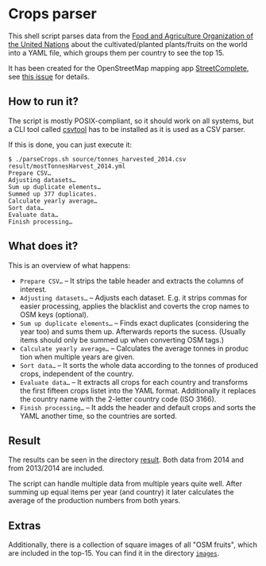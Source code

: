 # Crops parser

This shell script parses data from the [Food and Agriculture Organization of the United Nations](http://www.fao.org/faostat/en/#data/QC) about the cultivated/planted plants/fruits on the world into a YAML file, which groups them per country to see the top 15.

It has been created for the OpenStreetMap mapping app [StreetComplete](https://github.com/westnordost/StreetComplete), see [this issue](https://github.com/westnordost/StreetComplete/issues/368) for details.

## How to run it?

The script is mostly POSIX-compliant, so it should work on all systems, but a CLI tool called [csvtool](https://github.com/Chris00/ocaml-csv) has to be installed as it is used as a CSV parser.

If this is done, you can just execute it:
```shell
$ ./parseCrops.sh source/tonnes_harvested_2014.csv result/mostTonnesHarvest_2014.yml
Prepare CSV…
Adjusting datasets…
Sum up duplicate elements…
Summed up 377 duplicates.
Calculate yearly average…
Sort data…
Evaluate data…
Finish processing…
```

## What does it?

This is an overview of what happens:
* `Prepare CSV…` – It strips the table header and extracts the columns of interest.
* `Adjusting datasets…` – Adjusts each dataset. E.g. it strips commas for easier processing, applies the blacklist and coverts the crop names to OSM keys (optional).
* `Sum up duplicate elements…` – Finds exact duplicates (considering the year too) and sums them up. Afterwards reports the sucess. (Usually items should only be summed up when converting OSM tags.)
* `Calculate yearly average…` – Calculates the average tonnes in produc tion when multiple years are given.
* `Sort data…` – It sorts the whole data according to the tonnes of produced crops, independent of the country.
* `Evaluate data…` – It extracts all crops for each country and transforms the first fifteen crops listet into the YAML format. Additionally it replaces the country name with the 2-letter country code (ISO 3166).
* `Finish processing…` – It adds the header and default crops and sorts the YAML another time, so the countries are sorted.

## Result

The results can be seen in the directory [result](result). Both data from 2014 and from 2013/2014 are included.

The script can handle multiple data from multiple years quite well. After summing up equal items per year (and country) it later calculates the average of the production numbers from both years.

## Extras

Additionally, there is a collection of square images of all "OSM fruits", which are included in the top-15. You can find it in the directory [`images`](images/).

